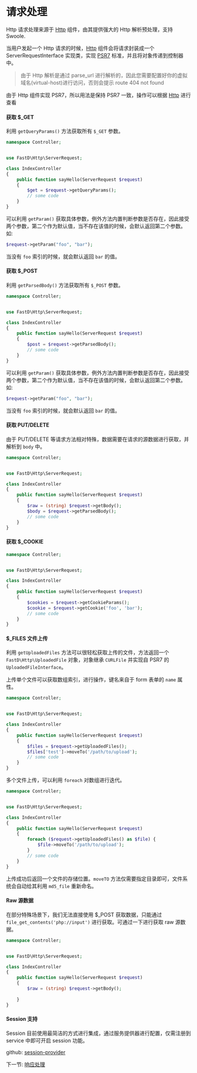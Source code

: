 # 请求处理

Http 请求处理来源于 [Http](https://github.com/JanHuang/http) 组件，由其提供强大的 Http 解析预处理，支持 Swoole.

当用户发起一个 Http 请求的时候，[Http](https://github.com/JanHuang/http) 组件会将请求封装成一个 ServerRequestInterface 实现类，实现 [PSR7](http://www.php-fig.org/psr/psr-7/) 标准，并且将对象传递到控制器中。

> 由于 Http 解析是通过 parse_url 进行解析的，因此您需要配置好你的虚拟域名(virtual-host)进行访问，否则会提示 route 404 not found

由于 Http 组件实现 PSR7，所以用法是保持 PSR7 一致，操作可以根据 [Http](https://github.com/JanHuang/http) 进行查看

#### 获取 $_GET

利用 `getQueryParams()` 方法获取所有 `$_GET` 参数。

```php
namespace Controller;


use FastD\Http\ServerRequest;

class IndexController
{
    public function sayHello(ServerRequest $request)
    {
        $get = $request->getQueryParams();
        // some code
    }
}
```

可以利用 `getParam()` 获取具体参数，例外方法内置判断参数是否存在，因此接受两个参数，第二个作为默认值，当不存在该值的时候，会默认返回第二个参数。如:

```php
$request->getParam("foo", "bar");
```

当没有 `foo` 索引的时候，就会默认返回 `bar` 的值。

#### 获取 $_POST

利用 `getParsedBody()` 方法获取所有 `$_POST` 参数。

```php
namespace Controller;


use FastD\Http\ServerRequest;

class IndexController
{
    public function sayHello(ServerRequest $request)
    {
        $post = $request->getParsedBody();
        // some code
    }
}
```

可以利用 `getParam()` 获取具体参数，例外方法内置判断参数是否存在，因此接受两个参数，第二个作为默认值，当不存在该值的时候，会默认返回第二个参数。如:

```php
$request->getParam("foo", "bar");
```

当没有 `foo` 索引的时候，就会默认返回 `bar` 的值。

#### 获取 PUT/DELETE

由于 PUT/DELETE 等请求方法相对特殊，数据需要在请求的源数据进行获取，并解析到 `body` 中。

```php
namespace Controller;


use FastD\Http\ServerRequest;

class IndexController
{
    public function sayHello(ServerRequest $request)
    {
        $raw = (string) $request->getBody();
        $body = $request->getParsedBody();
        // some code
    }
}
```

#### 获取 $_COOKIE

```php
namespace Controller;


use FastD\Http\ServerRequest;

class IndexController
{
    public function sayHello(ServerRequest $request)
    {
        $cookies = $request->getCookieParams();
        $cookie = $request->getCookie('foo', 'bar');
        // some code
    }
}
```

#### $_FILES 文件上传

利用 `getUploadedFiles` 方法可以很轻松获取上传的文件，方法返回一个 `FastD\Http\UploadedFile` 对象，对象继承 `CURLFile` 并实现自 PSR7 的 `UploadedFileInterface`。

上传单个文件可以获取数组索引，进行操作，键名来自于 form 表单的 `name` 属性。

```php
namespace Controller;


use FastD\Http\ServerRequest;

class IndexController
{
    public function sayHello(ServerRequest $request)
    {
        $files = $request->getUploadedFiles();
        $files['test']->moveTo('/path/to/upload');
        // some code
    }
}
```

多个文件上传，可以利用 `foreach` 对数组进行迭代。

```php
namespace Controller;


use FastD\Http\ServerRequest;

class IndexController
{
    public function sayHello(ServerRequest $request)
    {
        foreach ($request->getUploadedFiles() as $file) {
            $file->moveTo('/path/to/upload');
        }
        // some code
    }
}
```

上传成功后返回一个文件的存储位置。`moveTO` 方法仅需要指定目录即可，文件系统会自动给其利用 `md5_file` 重新命名。

#### Raw 源数据

在部分特殊场景下，我们无法直接使用 $_POST 获取数据，只能通过 `file_get_contents('php://input')` 进行获取。可通过一下进行获取 raw 源数据。

```php
namespace Controller;


use FastD\Http\ServerRequest;

class IndexController
{
    public function sayHello(ServerRequest $request)
    {
        $raw = (string) $request->getBody();
        
    }
}
```

#### Session 支持

Session 目前使用最简洁的方式进行集成，通过服务提供器进行配置，仅需注册到 service 中即可开启 session 功能。

github: [session-provider](https://github.com/fastdlabs/session-provider)

下一节: [响应处理](zh-cn/basic/2-4-response-handling.md)
